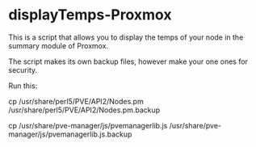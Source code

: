 # displayTemps-Proxmox
This is a script that allows you to display the temps of your node in the summary module of Proxmox.

The script makes its own backup files, however make your one ones for security.

Run this:

cp /usr/share/perl5/PVE/API2/Nodes.pm /usr/share/perl5/PVE/API2/Nodes.pm.backup

cp /usr/share/pve-manager/js/pvemanagerlib.js /usr/share/pve-manager/js/pvemanagerlib.js.backup
